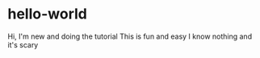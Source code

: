 # hello-world
Hi, I'm new and doing the tutorial
This is fun and easy
I know nothing and it's scary
